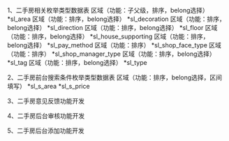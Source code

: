 1、二手房相关枚举类型数据表
  区域（功能：子父级，排序，belong选择）
  *sl_area
  区域（功能：排序，belong选择）
  *sl_decoration
  区域（功能：排序，belong选择）
  *sl_direction
  区域（功能：排序，belong选择）
  *sl_floor
  区域（功能：排序，belong选择）
  *sl_house_supporting
  区域（功能：排序，belong选择）
  *sl_pay_method
  区域（功能：排序）
  *sl_shop_face_type
  区域（功能：排序）
  *sl_shop_manager_type
  区域（功能：排序，belong选择）
  *sl_tag
  区域（功能：排序，belong选择）
  *sl_type

2、二手房前台搜索条件枚举类型数据表
  区域（功能：排序，belong选择，区间填写）
  *sl_s_area
  *sl_s_price

3、二手房意见反馈功能开发

4、二手房后台审核功能开发

5、二手房后台添加功能开发